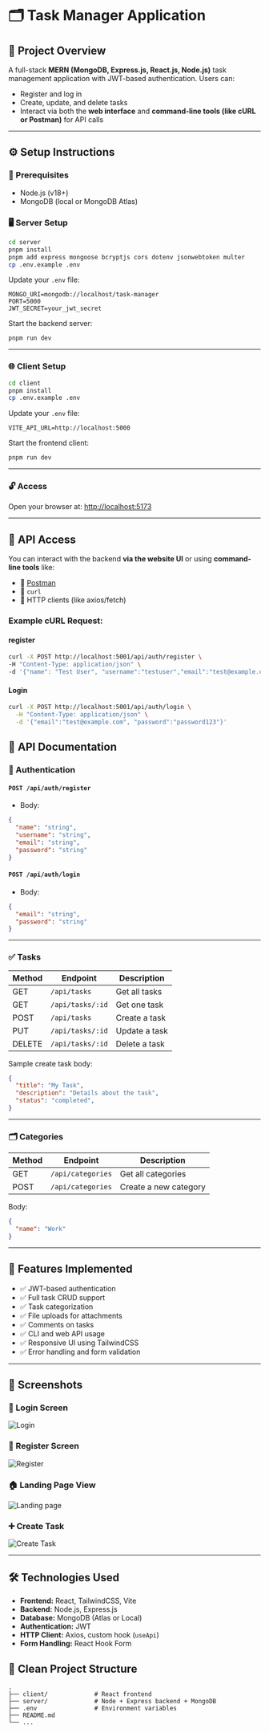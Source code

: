 # 🗂️ Task Manager Application

## 📌 Project Overview

A full-stack **MERN (MongoDB, Express.js, React.js, Node.js)** task management application with JWT-based authentication. Users can:

- Register and log in
- Create, update, and delete tasks
- Interact via both the **web interface** and **command-line tools (like cURL or Postman)** for API calls

---

## ⚙️ Setup Instructions

### 🧾 Prerequisites

- Node.js (v18+)
- MongoDB (local or MongoDB Atlas)


### 🖥️ Server Setup

```bash
cd server
pnpm install
pnpm add express mongoose bcryptjs cors dotenv jsonwebtoken multer
cp .env.example .env
````

Update your `.env` file:

```env
MONGO_URI=mongodb://localhost/task-manager
PORT=5000
JWT_SECRET=your_jwt_secret
```

Start the backend server:

```bash
pnpm run dev
```

---

### 🌐 Client Setup

```bash
cd client
pnpm install
cp .env.example .env
```

Update your `.env` file:

```env
VITE_API_URL=http://localhost:5000
```

Start the frontend client:

```bash
pnpm run dev
```

---

### 🔓 Access

Open your browser at: [http://localhost:5173](http://localhost:5173)

---

## 🧪 API Access

You can interact with the backend **via the website UI** or using **command-line tools** like:

* 🧰 [Postman](https://www.postman.com/)
* 🐚 `curl`
* 🧱 HTTP clients (like axios/fetch)

### Example cURL Request:

#### register
```bash
curl -X POST http://localhost:5001/api/auth/register \
-H "Content-Type: application/json" \
-d '{"name": "Test User", "username":"testuser","email":"test@example.com","password":"password123"}'
```
#### Login

```bash
curl -X POST http://localhost:5001/api/auth/login \
  -H "Content-Type: application/json" \
  -d '{"email":"test@example.com", "password":"password123"}'
```


## 📡 API Documentation

### 🔐 Authentication

#### `POST /api/auth/register`

* Body:

```json
{
  "name": "string",
  "username": "string",
  "email": "string",
  "password": "string"
}
```

#### `POST /api/auth/login`

* Body:

```json
{
  "email": "string",
  "password": "string"
}
```

---

### ✅ Tasks

| Method | Endpoint                     | Description       |
| ------ | ---------------------------- | ----------------- |
| GET    | `/api/tasks`                 | Get all tasks     |
| GET    | `/api/tasks/:id`             | Get one task      |
| POST   | `/api/tasks`                 | Create a task     |
| PUT    | `/api/tasks/:id`             | Update a task     |
| DELETE | `/api/tasks/:id`             | Delete a task     |

Sample create task body:

```json
{
  "title": "My Task",
  "description": "Details about the task",
  "status": "completed",
}
```

---

### 🗂️ Categories

| Method | Endpoint          | Description           |
| ------ | ----------------- | --------------------- |
| GET    | `/api/categories` | Get all categories    |
| POST   | `/api/categories` | Create a new category |

Body:

```json
{
  "name": "Work"
}
```

---

## 🌟 Features Implemented

* ✅ JWT-based authentication
* ✅ Full task CRUD support
* ✅ Task categorization
* ✅ File uploads for attachments
* ✅ Comments on tasks
* ✅ CLI and web API usage
* ✅ Responsive UI using TailwindCSS
* ✅ Error handling and form validation

---

## 📸 Screenshots


### 🔐 Login Screen

![Login](./images/login.png)

### 🧍 Register Screen

![Register](./images/register.png)

### 🏠 Landing Page View

![Landing page](./images/landing-page.png)

### ➕ Create Task


![Create Task](.images/dashboard.png)

---

## 🛠️ Technologies Used

* **Frontend:** React, TailwindCSS, Vite
* **Backend:** Node.js, Express.js
* **Database:** MongoDB (Atlas or Local)
* **Authentication:** JWT
* **HTTP Client:** Axios, custom hook (`useApi`)
* **Form Handling:** React Hook Form

## 🧼 Clean Project Structure

```
.
├── client/             # React frontend
├── server/             # Node + Express backend + MongoDB
├── .env                # Environment variables
├── README.md
└── ...
```

